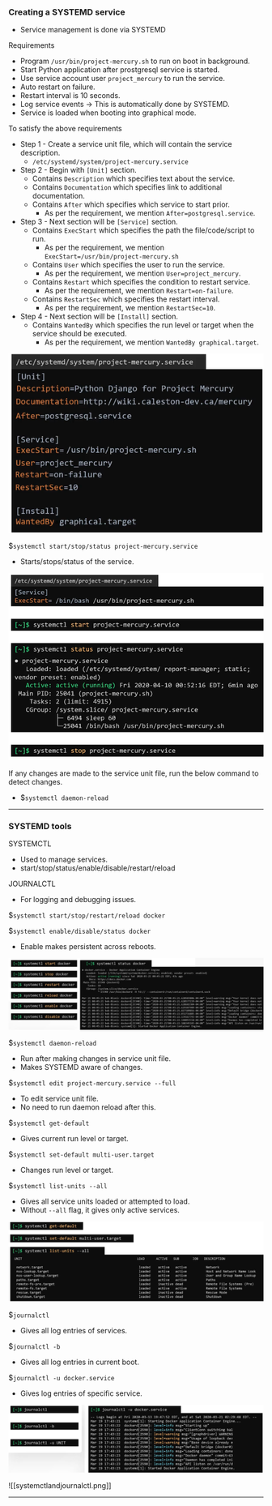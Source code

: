 
### Creating a SYSTEMD service

- Service management is done via SYSTEMD

Requirements
- Program `/usr/bin/project-mercury.sh` to run on boot in background.
- Start Python application after prostgresql service is started.
- Use service account user `project_mercury` to run the service.
- Auto restart on failure.
- Restart interval is 10 seconds.
- Log service events -> This is automatically done by SYSTEMD.
- Service is loaded when booting into graphical mode.

To satisfy the above requirements
- Step 1 - Create a service unit file, which will contain the service description.
	- `/etc/systemd/system/project-mercury.service`
- Step 2 - Begin with `[Unit]` section.
	- Contains `Description` which specifies text about the service.
	- Contains `Documentation` which specifies link to additional documentation.
	- Contains `After` which specifies which service to start prior.
		- As per the requirement, we mention `After=postgresql.service`.
- Step 3 - Next section will be `[Service]` section.
	- Contains `ExecStart` which specifies the path the file/code/script to run.
		- As per the requirement, we mention `ExecStart=/usr/bin/project-mercury.sh`
	- Contains `User` which specifies the user to run the service.
		- As per the requirement, we mention `User=project_mercury`.
	- Contains `Restart` which specifies the condition to restart service.
		- As per the requirement, we mention `Restart=on-failure`.
	- Contains `RestartSec` which specifies the restart interval.
		- As per the requirement, we mention `RestartSec=10`.
- Step 4 - Next section will be `[Install]` section.
	- Contains `WantedBy` which specifies the run level or target when the service should be executed.
		- As per the requirement, we mention `WantedBy graphical.target`.

![completeserviceunit.png](Attachments/completeserviceunit.png)

$`systemctl start/stop/status project-mercury.service`
- Starts/stops/status of the service.

![createstartstopserviceunit.png](Attachments/createstartstopserviceunit.png)

If any changes are made to the service unit file, run the below command to detect changes.
- $`systemctl daemon-reload`

---

### SYSTEMD tools

SYSTEMCTL
- Used to manage services.
- start/stop/status/enable/disable/restart/reload

JOURNALCTL
- For logging and debugging issues.

$`systemctl start/stop/restart/reload docker`

$`systemctl enable/disable/status docker`
- Enable makes persistent across reboots.

![systemctl-1.png](Attachments/systemctl-1.png)


$`systemctl daemon-reload`
- Run after making changes in service unit file.
- Makes SYSTEMD aware of changes.

$`systemctl edit project-mercury.service --full`
- To edit service unit file.
- No need to run daemon reload after this.

$`systemctl get-default`
- Gives current run level or target.

$`systemctl set-default multi-user.target`
- Changes run level or target.

$`systemctl list-units --all`
- Gives all service units loaded or attempted to load.
- Without `--all` flag, it gives only active services.

![systemctl-2.png](Attachments/systemctl-2.png)

$`journalctl`
- Gives all log entries of services.

$`journalctl -b`
- Gives all log entries in current boot.

$`journalctl -u docker.service`
- Gives log entries of specific service.

![journalctl.png](Attachments/journalctl.png)

![[systemctlandjournalctl.png]]

---


